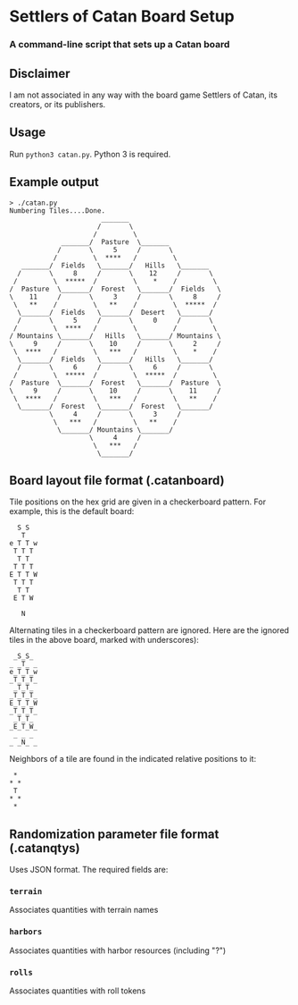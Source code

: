 # Settlers of Catan Board Setup
### A command-line script that sets up a Catan board

## Disclaimer
I am not associated in any way with the board game Settlers of Catan, its
creators, or its publishers.

## Usage
Run `python3 catan.py`. Python 3 is required.

## Example output
```
> ./catan.py
Numbering Tiles....Done.
                       _______                       
                      /       \                      
                     /         \                     
             _______/  Pasture  \_______             
            /       \     5     /       \            
           /         \  ****   /         \           
   _______/  Fields   \_______/   Hills   \_______   
  /       \     8     /       \    12     /       \  
 /         \  *****  /         \    *    /         \ 
/  Pasture  \_______/  Forest   \_______/  Fields   \
\    11     /       \     3     /       \     8     /
 \   **    /         \   **    /         \  *****  / 
  \_______/  Fields   \_______/  Desert   \_______/  
  /       \     5     /       \     0     /       \  
 /         \  ****   /         \         /         \ 
/ Mountains \_______/   Hills   \_______/ Mountains \
\     9     /       \    10     /       \     2     /
 \  ****   /         \   ***   /         \    *    / 
  \_______/  Fields   \_______/   Hills   \_______/  
  /       \     6     /       \     6     /       \  
 /         \  *****  /         \  *****  /         \ 
/  Pasture  \_______/  Forest   \_______/  Pasture  \
\     9     /       \    10     /       \    11     /
 \  ****   /         \   ***   /         \   **    / 
  \_______/  Forest   \_______/  Forest   \_______/  
          \     4     /       \     3     /          
           \   ***   /         \   **    /           
            \_______/ Mountains \_______/            
                    \     4     /                    
                     \   ***   /                     
                      \_______/                      

```

## Board layout file format (.catanboard)
Tile positions on the hex grid are given in a checkerboard pattern.
For example, this is the default board:
```
  S S
   T
e T T w
 T T T
  T T
 T T T
E T T W
 T T T
  T T
 E T W

   N
```
Alternating tiles in a checkerboard pattern are ignored. Here are the
ignored tiles in the above board, marked with underscores):
```
 _S_S_ 
_ _T_ _
e_T_T_w
_T_T_T_
 _T_T_ 
_T_T_T_
E_T_T_W
_T_T_T_
 _T_T_ 
_E_T_W_
 _ _ _ 
_ _N_ _
```
Neighbors of a tile are found in the indicated relative positions to it:
```
 *
* *
 T
* *
 *
```

## Randomization parameter file format (.catanqtys)
Uses JSON format. The required fields are:
### `terrain`
Associates quantities with terrain names
### `harbors`
Associates quantities with harbor resources (including "?")
### `rolls`
Associates quantities with roll tokens
